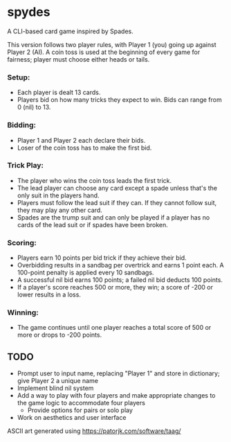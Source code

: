 # spydes
A CLI-based card game inspired by Spades. 

This version follows two player rules, with Player 1 (you) going up against Player 2 (AI). A coin toss is used at the beginning of every game for fairness; player must choose either heads or tails.

### Setup:
- Each player is dealt 13 cards.
- Players bid on how many tricks they expect to win. Bids can range from 0 (nil) to 13.

### Bidding:
- Player 1 and Player 2 each declare their bids.
- Loser of the coin toss has to make the first bid.

### Trick Play:
- The player who wins the coin toss leads the first trick.
- The lead player can choose any card except a spade unless that's the only suit in the players hand.
- Players must follow the lead suit if they can. If they cannot follow suit, they may play any other card.
- Spades are the trump suit and can only be played if a player has no cards of the lead suit or if spades have been broken.

### Scoring:
- Players earn 10 points per bid trick if they achieve their bid.
- Overbidding results in a sandbag per overtrick and earns 1 point each. A 100-point penalty is applied every 10 sandbags.
- A successful nil bid earns 100 points; a failed nil bid deducts 100 points.
- If a player's score reaches 500 or more, they win; a score of -200 or lower results in a loss.
  
### Winning:
- The game continues until one player reaches a total score of 500 or more or drops to -200 points.

## TODO
- Prompt user to input name, replacing "Player 1" and store in dictionary; give Player 2 a unique name
- Implement blind nil system
- Add a way to play with four players and make appropriate changes to the game logic to accommodate four players
  - Provide options for pairs or solo play
- Work on aesthetics and user interface

ASCII art generated using https://patorjk.com/software/taag/
